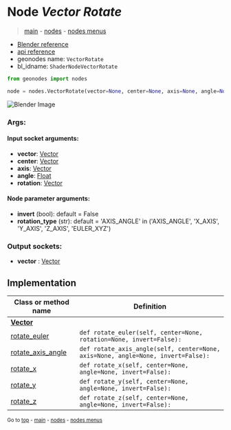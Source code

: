 # Node *Vector Rotate*

> [main](../index.md) - [nodes](nodes.md) - [nodes menus](nodes_menus.md)

- [Blender reference](https://docs.blender.org/manual/en/latest/modeling/geometry_nodes/vector/vector_rotate.html)
- [api reference](https://docs.blender.org/api/current/bpy.types.ShaderNodeVectorRotate.html)
- geonodes name: `VectorRotate`
- bl_idname: `ShaderNodeVectorRotate`

```python
from geonodes import nodes

node = nodes.VectorRotate(vector=None, center=None, axis=None, angle=None, rotation=None, invert=False, rotation_type='AXIS_ANGLE')
```

![Blender Image](https://docs.blender.org/manual/en/latest/_images/node-types_ShaderNodeVectorRotate.webp)

### Args:

#### Input socket arguments:

- **vector**: [Vector](Vector.md)
- **center**: [Vector](Vector.md)
- **axis**: [Vector](Vector.md)
- **angle**: [Float](Float.md)
- **rotation**: [Vector](Vector.md)

#### Node parameter arguments:

- **invert** (bool): default = False
- **rotation_type** (str): default = 'AXIS_ANGLE' in ('AXIS_ANGLE', 'X_AXIS', 'Y_AXIS', 'Z_AXIS', 'EULER_XYZ')

### Output sockets:

- **vector** : [Vector](Vector.md)

## Implementation

| Class or method name | Definition |
|----------------------|------------|
| **[Vector](Vector.md)** |
| [rotate_euler](Vector.md#rotate_euler) | `def rotate_euler(self, center=None, rotation=None, invert=False):` |
| [rotate_axis_angle](Vector.md#rotate_axis_angle) | `def rotate_axis_angle(self, center=None, axis=None, angle=None, invert=False):` |
| [rotate_x](Vector.md#rotate_x) | `def rotate_x(self, center=None, angle=None, invert=False):` |
| [rotate_y](Vector.md#rotate_y) | `def rotate_y(self, center=None, angle=None, invert=False):` |
| [rotate_z](Vector.md#rotate_z) | `def rotate_z(self, center=None, angle=None, invert=False):` |

<sub>Go to [top](#node-vector-rotate) - [main](../index.md) - [nodes](nodes.md) - [nodes menus](nodes_menus.md)</sub>

